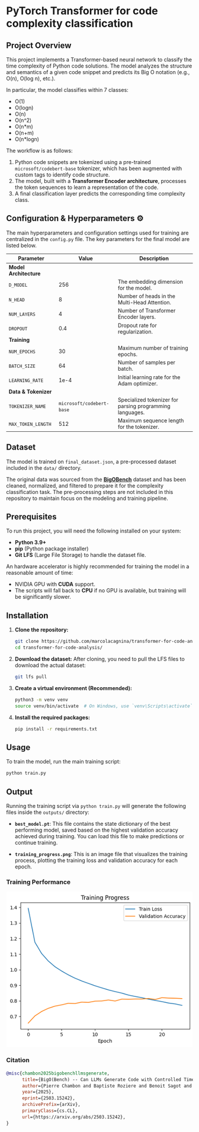 # PyTorch Transformer for code complexity classification

## Project Overview

This project implements a Transformer-based neural network to classify the time complexity of Python code solutions. 
The model analyzes the structure and semantics of a given code snippet and predicts its Big O notation (e.g., O(n), O(log n), etc.).

In particular, the model classifies within 7 classes:
- O(1)
- O(logn)
- O(n)
- O(n^2)
- O(n*m)
- O(n+m)
- O(n*logn)

The workflow is as follows:
1.  Python code snippets are tokenized using a pre-trained `microsoft/codebert-base` tokenizer, which has been augmented with custom tags to identify code structure.
2.  The model, built with a **Transformer Encoder architecture**, processes the token sequences to learn a representation of the code.
3.  A final classification layer predicts the corresponding time complexity class.

## Configuration & Hyperparameters ⚙️
The main hyperparameters and configuration settings used for training are centralized in the `config.py` file. 
The key parameters for the final model are listed below.

| Parameter             | Value                     | Description                               |
| --------------------- | ------------------------- | ----------------------------------------- |
| **Model Architecture**|                           |                                           |
| `D_MODEL`             | 256                       | The embedding dimension for the model.    |
| `N_HEAD`              | 8                         | Number of heads in the Multi-Head Attention. |
| `NUM_LAYERS`          | 4                         | Number of Transformer Encoder layers.     |
| `DROPOUT`             | 0.4                       | Dropout rate for regularization.          |
| **Training** |                           |                                           |
| `NUM_EPOCHS`          | 30                        | Maximum number of training epochs.        |
| `BATCH_SIZE`          | 64                        | Number of samples per batch.              |
| `LEARNING_RATE`       | 1e-4                      | Initial learning rate for the Adam optimizer. |
| **Data & Tokenizer** |                           |                                           |
| `TOKENIZER_NAME`      | `microsoft/codebert-base` | Specialized tokenizer for parsing programming languages. |
| `MAX_TOKEN_LENGTH`    | 512                       | Maximum sequence length for the tokenizer.|



## Dataset

The model is trained on `final_dataset.json`, a pre-processed dataset included in the `data/` directory.

The original data was sourced from the [**BigOBench**](https://huggingface.co/datasets/facebook/BigOBench) dataset and has been cleaned, normalized, and filtered to prepare it for the complexity classification task. 
The pre-processing steps are not included in this repository to maintain focus on the modeling and training pipeline.

## Prerequisites

To run this project, you will need the following installed on your system:

* **Python 3.9+**
* **pip** (Python package installer)
* **Git LFS** (Large File Storage) to handle the dataset file.

An hardware accelerator is highly recommended for training the model in a reasonable amount of time:
* NVIDIA GPU with **CUDA** support.
* The scripts will fall back to **CPU** if no GPU is available, but training will be significantly slower.

## Installation

1.  **Clone the repository:**
    ```bash
    git clone https://github.com/marcolacagnina/transformer-for-code-analysis.git
    cd transformer-for-code-analysis/
    ```

2.  **Download the dataset:**
    After cloning, you need to pull the LFS files to download the actual dataset:
    ```bash
    git lfs pull
    ```

3.  **Create a virtual environment (Recommended):**
    ```bash
    python3 -m venv venv
    source venv/bin/activate  # On Windows, use `venv\Scripts\activate`
    ```

4.  **Install the required packages:**
    ```bash
    pip install -r requirements.txt
    ```

## Usage

To train the model, run the main training script:
```bash
python train.py
```

## Output
Running the training script via `python train.py` will generate the following files inside the `outputs/` directory:

* **`best_model.pt`**: This file contains the state dictionary of the best performing model, saved based on the highest validation accuracy achieved during training. You can load this file to make predictions or continue training.

* **`training_progress.png`**: This is an image file that visualizes the training process, plotting the training loss and validation accuracy for each epoch.

### Training Performance

![Training Progress](outputs/training_progress.png)

### Citation

```bibtex
@misc{chambon2025bigobenchllmsgenerate,
      title={BigO(Bench) -- Can LLMs Generate Code with Controlled Time and Space Complexity?}, 
      author={Pierre Chambon and Baptiste Roziere and Benoit Sagot and Gabriel Synnaeve},
      year={2025},
      eprint={2503.15242},
      archivePrefix={arXiv},
      primaryClass={cs.CL},
      url={https://arxiv.org/abs/2503.15242}, 
}
